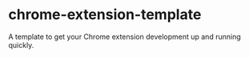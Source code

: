 # chrome-extension-template
A template to get your Chrome extension development up and running quickly.
